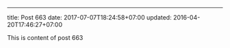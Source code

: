 ---
title: Post 663
date: 2017-07-07T18:24:58+07:00
updated: 2016-04-20T17:46:27+07:00

This is content of post 663